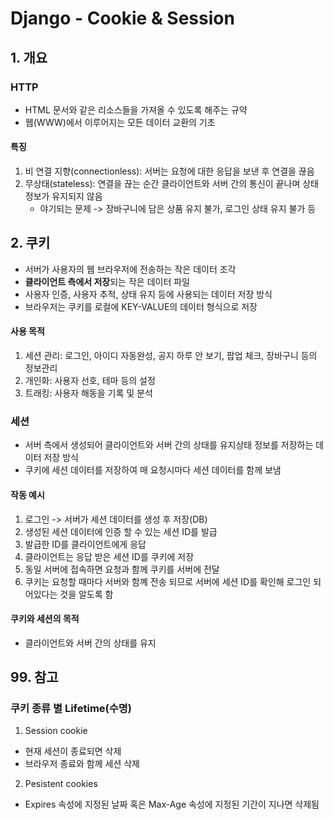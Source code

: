 # Django - Cookie & Session
## 1. 개요
### HTTP
- HTML 문서와 같은 리소스들을 가져올 수 있도록 해주는 규약
- 웹(WWW)에서 이루어지는 모든 데이터 교환의 기초
#### 특징
1. 비 연결 지향(connectionless): 서버는 요청에 대한 응답을 보낸 후 연결을 끊음
2. 무상태(stateless): 연결을 끊는 순간 클라이언트와 서버 간의 통신이 끝나며 상태 정보가 유지되지 않음
    - 야기되는 문제 -> 장바구니에 담은 상품 유지 불가, 로그인 상태 유지 불가 등

## 2. 쿠키
- 서버가 사용자의 웹 브라우저에 전송하는 작은 데이터 조각
- **클라이언트 측에서 저장**되는 작은 데이터 파일
- 사용자 인증, 사용자 추적, 상태 유지 등에 사용되는 데이터 저장 방식
- 브라우저는 쿠키를 로컬에 KEY-VALUE의 데이터 형식으로 저장
#### 사용 목적
1. 세션 관리: 로그인, 아이디 자동완성, 공지 하루 안 보기, 팝업 체크, 장바구니 등의 정보관리
2. 개인화: 사용자 선호, 테마 등의 설정
3. 트래킹: 사용자 해동을 기록 및 분석

### 세션
- 서버 측에서 생성되어 클라이언트와 서버 간의 상태를 유지상태 정보를 저장하는 데이터 저장 방식
- 쿠키에 세션 데이터를 저장하여 매 요청시마다 세션 데이터를 함께 보냄
#### 작동 예시
1. 로그인 -> 서버가 세션 데이터를 생성 후 저장(DB)
2. 생성된 세션 데이터에 인증 할 수 있는 세션 ID를 발급
3. 발급한 ID를 클라이언트에게 응답
4. 클라이언트는 응답 받은 세션 ID를 쿠키에 저장
5. 동일 서버에 접속하면 요청과 함께 쿠키를 서버에 전달
6. 쿠키는 요청할 때마다 서버와 함꼐 전송 되므로 서버에 세션 ID를 확인해 로그인 되어있다는 것을 알도록 함

#### 쿠키와 세션의 목적
- 클라이언트와 서버 간의 상태를 유지

## 99. 참고
### 쿠키 종류 별 Lifetime(수명)
1. Session cookie
- 현재 세션이 종료되면 삭제
- 브라우저 종료와 함께 세션 삭제
2. Pesistent cookies
- Expires 속성에 지정된 날짜 혹은 Max-Age 속성에 지정된 기간이 지나면 삭제됨